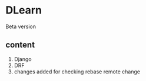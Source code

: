 # DLearn
Beta version 

## content
1. Django
2. DRF
3. changes added for checking rebase remote change
   
